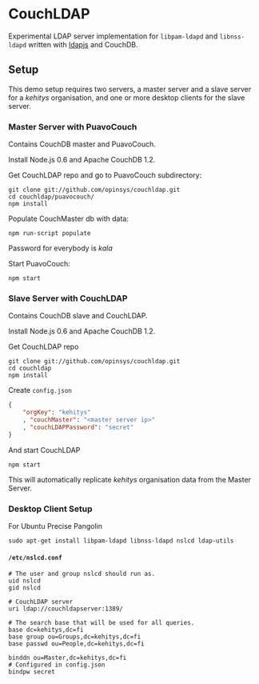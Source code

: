 
# CouchLDAP

Experimental LDAP server implementation for `libpam-ldapd` and
`libnss-ldapd` written with [ldapjs][] and CouchDB.

## Setup

This demo setup requires two servers, a master server and a slave server for a
*kehitys* organisation, and one or more desktop clients for the slave server.

### Master Server with PuavoCouch

Contains CouchDB master and PuavoCouch.

Install Node.js 0.6 and Apache CouchDB 1.2.

Get CouchLDAP repo and go to PuavoCouch subdirectory:

    git clone git://github.com/opinsys/couchldap.git
    cd couchldap/puavocouch/
    npm install

Populate CouchMaster db with data:

    npm run-script populate

Password for everybody is *kala*

Start PuavoCouch:

    npm start

### Slave Server with CouchLDAP

Contains CouchDB slave and CouchLDAP.

Install Node.js 0.6 and Apache CouchDB 1.2.

Get CouchLDAP repo

    git clone git://github.com/opinsys/couchldap.git
    cd couchldap
    npm install

Create `config.json`

```json
{
    "orgKey": "kehitys"
    , "couchMaster": "<master server ip>"
    , "couchLDAPPassword": "secret"
}
```

And start CouchLDAP

    npm start

This will automatically replicate *kehitys* organisation data from the Master
Server.

### Desktop Client Setup

For Ubuntu Precise Pangolin

    sudo apt-get install libpam-ldapd libnss-ldapd nslcd ldap-utils

#### `/etc/nslcd.conf`

    # The user and group nslcd should run as.
    uid nslcd
    gid nslcd

    # CouchLDAP server
    uri ldap://couchldapserver:1389/

    # The search base that will be used for all queries.
    base dc=kehitys,dc=fi
    base group ou=Groups,dc=kehitys,dc=fi
    base passwd ou=People,dc=kehitys,dc=fi

    binddn ou=Master,dc=kehitys,dc=fi
    # Configured in config.json
    bindpw secret


[ldapjs]: http://ldapjs.org/
